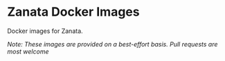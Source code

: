 # Zanata Docker Images

Docker images for Zanata.

_Note: These images are provided on a best-effort basis. Pull requests are most welcome_
